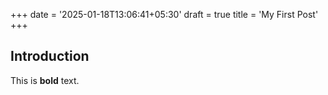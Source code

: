 +++
date = '2025-01-18T13:06:41+05:30'
draft = true
title = 'My First Post'
+++
## Introduction
This is **bold** text.

